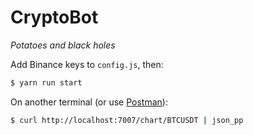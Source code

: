 # CryptoBot #

*Potatoes and black holes*

Add Binance keys to `config.js`, then:
```sh
$ yarn run start
```

On another terminal (or use [Postman](https://www.getpostman.com/)):
```sh
$ curl http://localhost:7007/chart/BTCUSDT | json_pp
```
